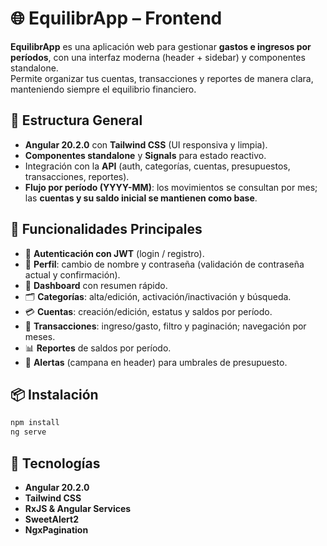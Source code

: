 # 🌐 EquilibrApp – Frontend

**EquilibrApp** es una aplicación web para gestionar **gastos e ingresos por períodos**, con una interfaz moderna (header + sidebar) y componentes standalone.  
Permite organizar tus cuentas, transacciones y reportes de manera clara, manteniendo siempre el equilibrio financiero.

## 📂 Estructura General

- **Angular 20.2.0** con **Tailwind CSS** (UI responsiva y limpia).
- **Componentes standalone** y **Signals** para estado reactivo.
- Integración con la **API** (auth, categorías, cuentas, presupuestos, transacciones, reportes).
- **Flujo por período (YYYY-MM)**: los movimientos se consultan por mes; las **cuentas y su saldo inicial se mantienen como base**.

## 🚀 Funcionalidades Principales

- 🔐 **Autenticación con JWT** (login / registro).
- 👤 **Perfil**: cambio de nombre y contraseña (validación de contraseña actual y confirmación).
- 🧭 **Dashboard** con resumen rápido.
- 🗂️ **Categorías**: alta/edición, activación/inactivación y búsqueda.
- 💳 **Cuentas**: creación/edición, estatus y saldos por período.
- 💸 **Transacciones**: ingreso/gasto, filtro y paginación; navegación por meses.
- 📊 **Reportes** de saldos por período.
- 🔔 **Alertas** (campana en header) para umbrales de presupuesto.

## 📦 Instalación

```bash
npm install
ng serve
```

## 🌈 Tecnologías

- **Angular 20.2.0**
- **Tailwind CSS**
- **RxJS & Angular Services**
- **SweetAlert2**
- **NgxPagination**
